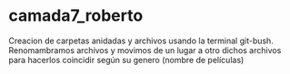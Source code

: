 # camada7_roberto
Creacion de carpetas anidadas y archivos usando la terminal git-bush. Renomambramos archivos y movimos de un lugar a otro dichos archivos para hacerlos coincidir según su genero (nombre de películas)